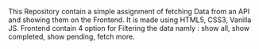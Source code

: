 This Repository contain a simple assignment of fetching Data from an API and showing them on the Frontend.
It is made using HTML5, CSS3, Vanilla JS.
Frontend contain 4 option for Filtering the data namly : show all, show completed, show pending, fetch more.
